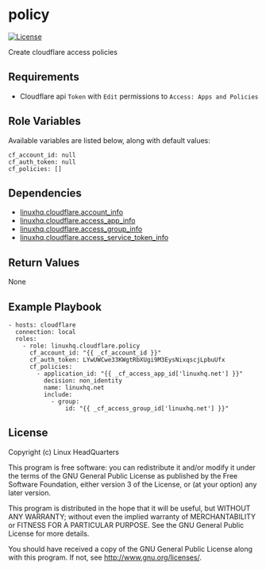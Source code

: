 # policy

[![License](https://img.shields.io/badge/license-GPLv3-brightgreen.svg?style=flat)](COPYING)

Create cloudflare access policies

## Requirements

* Cloudflare api `Token` with `Edit` permissions to `Access: Apps and Policies`

## Role Variables

Available variables are listed below, along with default values:

    cf_account_id: null
    cf_auth_token: null
    cf_policies: []

## Dependencies

* [linuxhq.cloudflare.account_info](https://github.com/linuxhq/ansible-collection-cloudflare/tree/main/roles/account_info)
* [linuxhq.cloudflare.access_app_info](https://github.com/linuxhq/ansible-collection-cloudflare/tree/main/roles/access_app_info)
* [linuxhq.cloudflare.access_group_info](https://github.com/linuxhq/ansible-collection-cloudflare/tree/main/roles/access_group_info)
* [linuxhq.cloudflare.access_service_token_info](https://github.com/linuxhq/ansible-collection-cloudflare/tree/main/roles/access_service_token_info)

## Return Values

None

## Example Playbook

    - hosts: cloudflare
      connection: local
      roles:
        - role: linuxhq.cloudflare.policy
          cf_account_id: "{{ _cf_account_id }}"
          cf_auth_token: LYwUWCwe33KWgtRbXUgi9M3EysNixqscjLpbuUfx
          cf_policies:
            - application_id: "{{ _cf_access_app_id['linuxhq.net'] }}"
              decision: non_identity
              name: linuxhq.net
              include:
                - group:
                    id: "{{ _cf_access_group_id['linuxhq.net'] }}"

## License

Copyright (c) Linux HeadQuarters

This program is free software: you can redistribute it and/or modify
it under the terms of the GNU General Public License as published by
the Free Software Foundation, either version 3 of the License, or
(at your option) any later version.

This program is distributed in the hope that it will be useful,
but WITHOUT ANY WARRANTY; without even the implied warranty of
MERCHANTABILITY or FITNESS FOR A PARTICULAR PURPOSE. See the
GNU General Public License for more details.

You should have received a copy of the GNU General Public License
along with this program. If not, see <http://www.gnu.org/licenses/>.
